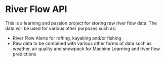 # River Flow API

This is a learning and passion project for storing raw river flow data. The data will be used for various other purposes such as:
- River Flow Alerts for rafting, kayaking and/or fishing
- Raw data to be combined with various other forms of data such as weather, air quality and snowpack for Machine Learning and river flow predictions
